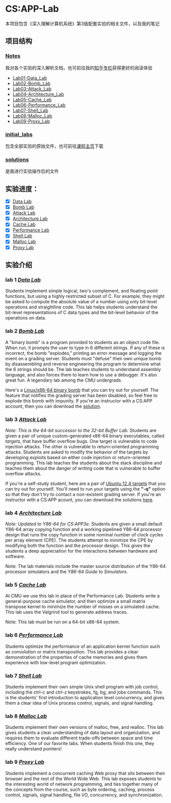 # CS:APP-Lab

本项目包含《深入理解计算机系统》第3版配套实验的相关文件，以及我的笔记

## 项目结构

### [Notes](https://github.com/kcxain/CSAPP-Lab/tree/master/Notes)

我对各个实验的深入解析文档，也可前往我的[知乎专栏](https://www.zhihu.com/column/c_1480603406519238656)获得更好的阅读体验

- [Lab01-Data_Lab](https://github.com/kcxain/CSAPP-Lab/blob/master/Notes/Lab01-Data_Lab.md)
- [Lab02-Bomb_Lab](https://github.com/kcxain/CSAPP-Lab/blob/master/Notes/Lab02-Bomb_Lab.md)
- [Lab03-Attack_Lab](https://github.com/kcxain/CSAPP-Lab/blob/master/Notes/Lab03-Attack_Lab.md)
- [Lab04-Architecture_Lab](https://github.com/kcxain/CSAPP-Lab/blob/master/Notes/Lab04-Architecture_Lab.md)
- [Lab05-Cache_Lab](https://github.com/kcxain/CSAPP-Lab/blob/master/Notes/Lab05-Cache_Lab.md)
- [Lab06-Performance_Lab](https://github.com/kcxain/CSAPP-Lab/blob/master/Notes/Lab06-Performance_Lab.md)
- [Lab07-Shell_Lab](https://github.com/kcxain/CSAPP-Lab/blob/master/Notes/Lab07-Shell_Lab.md)
- [Lab08-Malloc_Lab](https://github.com/kcxain/CSAPP-Lab/blob/master/Notes/Lab08-Malloc_Lab.md)
- [Lab09-Proxy_Lab](https://github.com/kcxain/CSAPP-Lab/blob/master/Notes/Lab09-Proxy_Lab.md)

### [initial_labs](https://github.com/kcxain/CSAPP-Lab/tree/master/initial_labs)

包含全部实验的原始文件，也可前往[课程主页](http://csapp.cs.cmu.edu/3e/labs.html)下载

### [solutions](https://github.com/kcxain/CSAPP-Lab/tree/master/solutions)

是我进行实验操作后的文件

## 实验进度：

- [x] [Data Lab](https://github.com/kcxain/CSAPP-Lab/tree/master/solutions/01_Data%20Lab)
- [x] [Bomb Lab](https://github.com/kcxain/CSAPP-Lab/tree/master/solutions/02_Bomb%20Lab)
- [x] [Attack Lab](https://github.com/kcxain/CSAPP-Lab/tree/master/solutions/03_Attack%20Lab)
- [x] [Architecture Lab](https://github.com/kcxain/CSAPP-Lab/tree/master/solutions/04_Architecture%20Lab)
- [x] [Cache Lab](https://github.com/kcxain/CSAPP-Lab/tree/master/solutions/05_Cache%20Lab)
- [x] [Performance Lab](https://github.com/kcxain/CSAPP-Lab/tree/master/solutions/06_Performance%20Lab)
- [x] [Shell Lab](https://github.com/kcxain/CSAPP-Lab/tree/master/solutions/07_Shell%20Lab)
- [x] [Malloc Lab](https://github.com/kcxain/CSAPP-Lab/tree/master/solutions/08_Malloc%20Lab)
- [x] [Proxy Lab](https://github.com/kcxain/CSAPP-Lab/tree/master/solutions/09_Proxy%20Lab)

## 实验介绍

### lab 1  [*Data Lab*](http://csapp.cs.cmu.edu/3e/datalab-handout.tar)

Students implement simple logical, two's complement, and floating point functions, but using a highly restricted subset of C. For example, they might be asked to compute the absolute value of a number using only bit-level operations and straightline code. This lab helps students understand the bit-level representations of C data types and the bit-level behavior of the operations on data.

### lab 2  [*Bomb Lab*](http://csapp.cs.cmu.edu/3e/bomb.tar)

A "binary bomb" is a program provided to students as an object code file. When run, it prompts the user to type in 6 different strings. If any of these is incorrect, the bomb "explodes," printing an error message and logging the event on a grading server. Students must "defuse" their own unique bomb by disassembling and reverse engineering the program to determine what the 6 strings should be. The lab teaches students to understand assembly language, and also forces them to learn how to use a debugger. It's also great fun. A legendary lab among the CMU undergrads.

Here's a [Linux/x86-64 binary bomb](http://csapp.cs.cmu.edu/3e/bomb.tar) that you can try out for yourself. The feature that notifies the grading server has been disabled, so feel free to explode this bomb with impunity. If you're an instructor with a CS:APP account, then you can download the [solution](http://csapp.cs.cmu.edu/im/bomb-solution.txt).

### lab 3  [*Attack Lab*](http://csapp.cs.cmu.edu/3e/target1.tar)

*Note: This is the 64-bit successor to the 32-bit Buffer Lab.* Students are given a pair of unique custom-generated x86-64 binary executables, called *targets*, that have buffer overflow bugs. One target is vulnerable to code injection attacks. The other is vulnerable to return-oriented programming attacks. Students are asked to modify the behavior of the targets by developing exploits based on either code injection or return-oriented programming. This lab teaches the students about the stack discipline and teaches them about the danger of writing code that is vulnerable to buffer overflow attacks.

If you're a self-study student, here are a pair of [Ubuntu 12.4 targets](http://csapp.cs.cmu.edu/3e/target1.tar) that you can try out for yourself. You'll need to run your targets using the **"-q"** option so that they don't try to contact a non-existent grading server. If you're an instructor with a CS:APP acount, you can download the solutions [here](http://csapp.cs.cmu.edu/im/labs/target1-sol.tar).

### lab 4  [ *Architecture Lab*](http://csapp.cs.cmu.edu/3e/archlab-handout.tar)

*Note: Updated to Y86-64 for CS:APP3e.* Students are given a small default Y86-64 array copying function and a working pipelined Y86-64 processor design that runs the copy function in some nominal number of clock cycles per array element (CPE). The students attempt to minimize the CPE by modifying both the function and the processor design. This gives the students a deep appreciation for the interactions between hardware and software.

Note: The lab materials include the master source distribution of the Y86-64 processor simulators and the *Y86-64 Guide to Simulators*.

### lab 5  [*Cache Lab*](http://csapp.cs.cmu.edu/3e/cachelab-handout.tar)

At CMU we use this lab in place of the Performance Lab. Students write a general-purpose cache simulator, and then optimize a small matrix transpose kernel to minimize the number of misses on a simulated cache. This lab uses the Valgrind tool to generate address traces.

Note: This lab must be run on a 64-bit x86-64 system.

### lab 6  [*Performance Lab*](http://csapp.cs.cmu.edu/3e/perflab-handout.tar)

Students optimize the performance of an application kernel function such as convolution or matrix transposition. This lab provides a clear demonstration of the properties of cache memories and gives them experience with low-level program optimization.

### lab 7  [*Shell Lab*](http://csapp.cs.cmu.edu/3e/shlab-handout.tar)

Students implement their own simple Unix shell program with job control, including the ctrl-c and ctrl-z keystrokes, fg, bg, and jobs commands. This is the students' first introduction to application level concurrency, and gives them a clear idea of Unix process control, signals, and signal handling.

### lab 8  [*Malloc Lab*](http://csapp.cs.cmu.edu/3e/malloclab-handout.tar)

Students implement their own versions of malloc, free, and realloc. This lab gives students a clear understanding of data layout and organization, and requires them to evaluate different trade-offs between space and time efficiency. One of our favorite labs. When students finish this one, they really understand pointers!

### lab 9  [ *Proxy Lab*](http://csapp.cs.cmu.edu/3e/proxylab-handout.tar)

Students implement a concurrent caching Web proxy that sits between their browser and the rest of the World Wide Web. This lab exposes students to the interesting world of network programming, and ties together many of the concepts from the course, such as byte ordering, caching, process control, signals, signal handling, file I/O, concurrency, and synchronization.